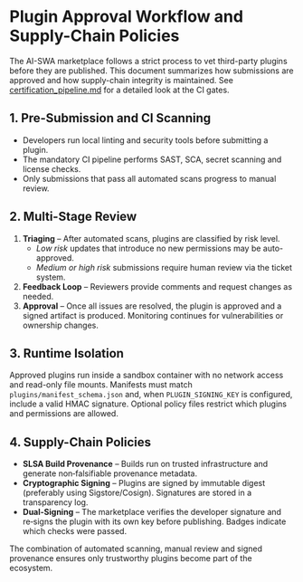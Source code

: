 # Plugin Approval Workflow and Supply-Chain Policies

The AI-SWA marketplace follows a strict process to vet third-party plugins before they are published. This document summarizes how submissions are approved and how supply-chain integrity is maintained.
See [certification_pipeline.md](certification_pipeline.md) for a detailed look at the CI gates.

## 1. Pre-Submission and CI Scanning

- Developers run local linting and security tools before submitting a plugin.
- The mandatory CI pipeline performs SAST, SCA, secret scanning and license checks.
- Only submissions that pass all automated scans progress to manual review.

## 2. Multi-Stage Review

1. **Triaging** – After automated scans, plugins are classified by risk level.
   - *Low risk* updates that introduce no new permissions may be auto-approved.
   - *Medium or high risk* submissions require human review via the ticket system.
2. **Feedback Loop** – Reviewers provide comments and request changes as needed.
3. **Approval** – Once all issues are resolved, the plugin is approved and a signed artifact is produced. Monitoring continues for vulnerabilities or ownership changes.

## 3. Runtime Isolation

Approved plugins run inside a sandbox container with no network access and read-only file mounts. Manifests must match `plugins/manifest_schema.json` and, when `PLUGIN_SIGNING_KEY` is configured, include a valid HMAC signature. Optional policy files restrict which plugins and permissions are allowed.

## 4. Supply-Chain Policies

- **SLSA Build Provenance** – Builds run on trusted infrastructure and generate non‑falsifiable provenance metadata.
- **Cryptographic Signing** – Plugins are signed by immutable digest (preferably using Sigstore/Cosign). Signatures are stored in a transparency log.
- **Dual-Signing** – The marketplace verifies the developer signature and re‑signs the plugin with its own key before publishing. Badges indicate which checks were passed.

The combination of automated scanning, manual review and signed provenance ensures only trustworthy plugins become part of the ecosystem.
